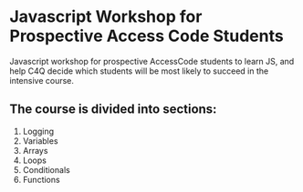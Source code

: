 # Javascript Workshop for Prospective Access Code Students

Javascript workshop for prospective AccessCode students to learn JS, and help C4Q decide which students will be most likely to succeed in the intensive course.


## The course is divided into sections:

1. Logging
2. Variables
3. Arrays
4. Loops
5. Conditionals
6. Functions


